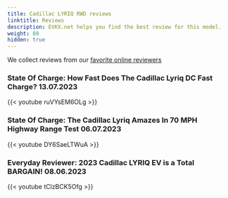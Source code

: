 ```yaml
---
title: Cadillac LYRIQ RWD reviews
linktitle: Reviews
description: EVKX.net helps you find the best review for this model. 
weight: 80
hidden: true
---
```

<object type="image/svg+xml" data="../modelnavigation.svg"></object>
We collect reviews from our [favorite online reviewers](/guides/evreviewers/)

### State Of Charge: How Fast Does The Cadillac Lyriq DC Fast Charge? 13.07.2023

{{< youtube ruVYsEM6OLg >}}

### State Of Charge: The Cadillac Lyriq Amazes In 70 MPH Highway Range Test 06.07.2023

{{< youtube DY6SaeLTWuA >}}

### Everyday Reviewer: 2023 Cadillac LYRIQ EV is a Total BARGAIN! 08.06.2023

{{< youtube tClzBCK5Ofg >}}

